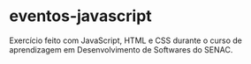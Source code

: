 # eventos-javascript
 Exercício feito com JavaScript, HTML e CSS durante o curso de aprendizagem em Desenvolvimento de Softwares do SENAC.
